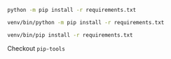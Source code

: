 ```bash
python -m pip install -r requirements.txt

venv/bin/python -m pip install -r requirements.txt

venv/bin/pip install -r requirements.txt
```

Checkout `pip-tools`
